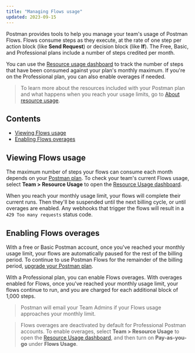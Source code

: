 ```yaml
---
title: "Managing Flows usage"
updated: 2023-09-15
---
```


Postman provides tools to help you manage your team's usage of Postman Flows. Flows consume steps as they execute, at the rate of one step per action block (like **Send Request**) or decision block (like **If**). The Free, Basic, and Professional plans include a number of steps credited per month.

You can use the [Resource usage dashboard](https://go.postman.co/usage) to track the number of steps that have been consumed against your plan's monthly maximum. If you're on the Professional plan, you can also enable overages if needed.

> To learn more about the resources included with your Postman plan and what happens when you reach your usage limits, go to [About resource usage](/docs/billing/resource-usage/).

## Contents

* [Viewing Flows usage](#viewing-flows-usage)
* [Enabling Flows overages](#enabling-flows-overages)

## Viewing Flows usage

The maximum number of steps your flows can consume each month depends on your [Postman plan](https://www.postman.com/pricing/). To check your team's current Flows usage, select **Team > Resource Usage** to open the [Resource Usage dashboard](https://go.postman.co/usage).

When you reach your monthly usage limit, your flows will complete their current runs. Then they'll be suspended until the next billing cycle, or until overages are enabled. Any webhooks that trigger the flows will result in a `429 Too many requests` status code.

## Enabling Flows overages

With a free or Basic Postman account, once you've reached your monthly usage limit, your flows are automatically paused for the rest of the billing period. To continue to use Postman Flows for the remainder of the billing period, [upgrade your Postman plan](https://go.postman.co/purchase).

With a Professional plan, you can enable Flows overages. With overages enabled for Flows, once you've reached your monthly usage limit, your flows continue to run, and you are charged for each additional block of 1,000 steps.

> Postman will email your Team Admins if your Flows usage approaches your monthly limit.
<!-- -->
> Flows overages are deactivated by default for Professional Postman accounts. To enable overages, select **Team > Resource Usage** to open the [Resource Usage dashboard](https://go.postman.co/usage), and then turn on **Pay-as-you-go** under **Flows Usage**.
